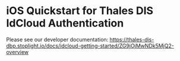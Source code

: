 # iOS Quickstart for Thales DIS IdCloud Authentication

Please see our developer documentation: https://thales-dis-dbp.stoplight.io/docs/idcloud-getting-started/ZG9jOjMwNDk5MjQ2-overview
